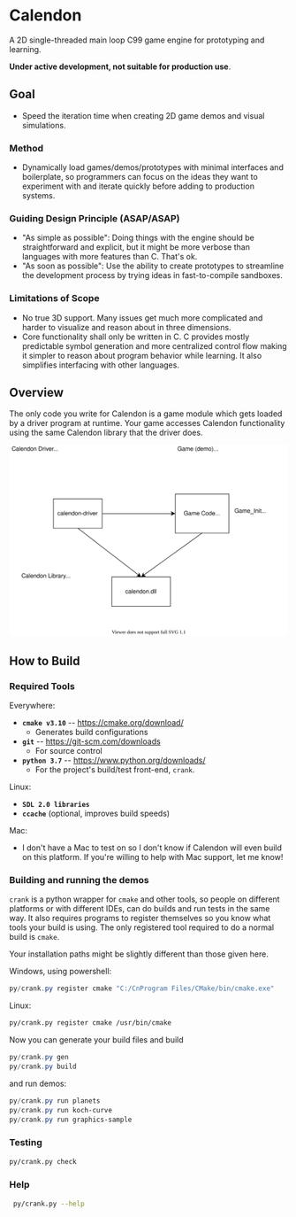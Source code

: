# Calendon

A 2D single-threaded main loop C99 game engine for prototyping and learning.

**Under active development, not suitable for production use**.

## Goal

- Speed the iteration time when creating 2D game demos and visual simulations.

### Method

- Dynamically load games/demos/prototypes with minimal interfaces and
  boilerplate, so programmers can focus on the ideas they want to experiment
  with and iterate quickly before adding to production systems.

### Guiding Design Principle (ASAP/ASAP)

- "As simple as possible": Doing things with the engine should be
  straightforward and explicit, but it might be more verbose than languages with
  more features than C.  That's ok.
- "As soon as possible": Use the ability to create prototypes to streamline
  the development process by trying ideas in fast-to-compile sandboxes.

### Limitations of Scope

- No true 3D support.  Many issues get much more complicated and harder to
  visualize and reason about in three dimensions.
- Core functionality shall only be written in C.  C provides mostly predictable
  symbol generation and more centralized control flow making it simpler to
  reason about program behavior while learning.  It also simplifies interfacing
  with other languages.

## Overview

The only code you write for Calendon is a game module which gets loaded by a
driver program at runtime.  Your game accesses Calendon functionality using the
same Calendon library that the driver does.

![Runtime Structure](diagrams/runtime_structure.svg)

## How to Build

### Required Tools

Everywhere:
- **`cmake v3.10`** -- https://cmake.org/download/
    - Generates build configurations 
- **`git`** -- https://git-scm.com/downloads
    - For source control
- **`python 3.7`** -- https://www.python.org/downloads/
    - For the project's build/test front-end, `crank`.

Linux:
- **`SDL 2.0 libraries`**
- **`ccache`** (optional, improves build speeds)

Mac:
- I don't have a Mac to test on so I don't know if Calendon will even build on
  this platform.  If you're willing to help with Mac support, let me know!

### Building and running the demos

`crank` is a python wrapper for `cmake` and other tools, so people on different
platforms or with different IDEs, can do builds and run tests in the same way.
It also requires programs to register themselves so you know what tools your
build is using.  The only registered tool required to do a normal build is
`cmake`.

Your installation paths might be slightly different than those given here.

Windows, using powershell:
```powershell
py/crank.py register cmake "C:/CnProgram Files/CMake/bin/cmake.exe" 
```

Linux:
```bash
py/crank.py register cmake /usr/bin/cmake
```

Now you can generate your build files and build
```powershell
py/crank.py gen
py/crank.py build
```

and run demos:
```powershell
py/crank.py run planets
py/crank.py run koch-curve
py/crank.py run graphics-sample
```

### Testing

```bash
py/crank.py check
```

### Help

```bash
 py/crank.py --help
```
